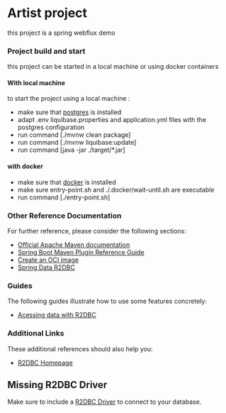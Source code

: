 # Artist project

this project is a spring webflux demo

### Project build and start
this project can be started in a local machine or using docker containers

#### With local machine
to start the project using a local machine :
* make sure that [postgres](https://www.postgresql.org/) is installed
* adapt .env liquibase.properties and application.yml files with the postgres configuration
* run command [./mvnw clean package]
* run command [./mvnw liquibase:update] 
* run command [java -jar ./target/*.jar]
#### with docker
* make sure that [docker](https://www.docker.com/) is installed
* make sure entry-point.sh and ./.docker/wait-until.sh are executable
* run command [./entry-point.sh]

### Other Reference Documentation
For further reference, please consider the following sections:

* [Official Apache Maven documentation](https://maven.apache.org/guides/index.html)
* [Spring Boot Maven Plugin Reference Guide](https://docs.spring.io/spring-boot/docs/2.5.6/maven-plugin/reference/html/)
* [Create an OCI image](https://docs.spring.io/spring-boot/docs/2.5.6/maven-plugin/reference/html/#build-image)
* [Spring Data R2DBC](https://docs.spring.io/spring-boot/docs/2.5.6/reference/html/spring-boot-features.html#boot-features-r2dbc)

### Guides
The following guides illustrate how to use some features concretely:

* [Acessing data with R2DBC](https://spring.io/guides/gs/accessing-data-r2dbc/)

### Additional Links
These additional references should also help you:

* [R2DBC Homepage](https://r2dbc.io)

## Missing R2DBC Driver

Make sure to include a [R2DBC Driver](https://r2dbc.io/drivers/) to connect to your database.
